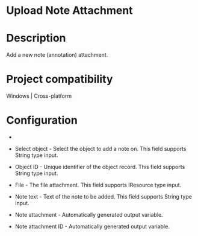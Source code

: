 ﻿# Upload Note Attachment

# Description

Add a new note (annotation) attachment.

# Project compatibility

Windows | Cross-platform

# Configuration

* 
* Select object - Select the object to add a note on. This field supports String type input.
* Object ID - Unique identifier of the object record. This field supports String type input.
* File - The file attachment. This field supports IResource type input.
* Note text - Text of the note to be added. This field supports String type input.









* Note attachment - Automatically generated output variable.
* Note attachment ID - Automatically generated output variable.
